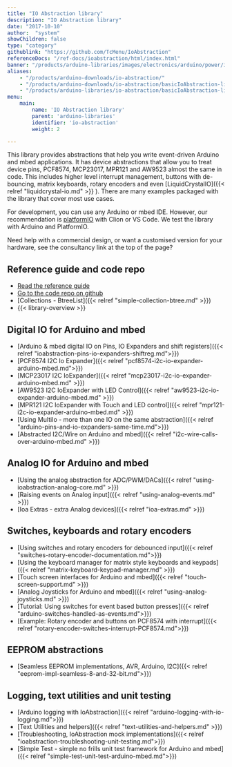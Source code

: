 ```yaml
---
title: "IO Abstraction library"
description: "IO Abstraction library"
date: "2017-10-10"
author:  "system"
showChildren: false
type: "category"
githublink: "https://github.com/TcMenu/IoAbstraction"
referenceDocs: "/ref-docs/ioabstraction/html/index.html"
banner: "/products/arduino-libraries/images/electronics/arduino/power/input-library-8574.jpg"
aliases: 
    - "/products/arduino-downloads/io-abstraction/"
    - "/products/arduino-downloads/io-abstraction/basicIoAbstraction-library-documentation/"
    - "/products/arduino-libraries/io-abstraction/basicIoAbstraction-library-documentation/"
menu:
    main:
        name: 'IO Abstraction library'
        parent: 'arduino-libraries'
        identifier: 'io-abstraction'
        weight: 2

---
```


This library provides abstractions that help you write event-driven Arduino and mbed applications. It has device abstractions that allow you to treat device pins, PCF8574, MCP23017, MPR121 and AW9523 almost the same in code. This includes higher level interrupt management, buttons with de-bouncing, matrix keyboards, rotary encoders and even [LiquidCrystalIO]({{< relref "liquidcrystal-io.md" >}} ). There are many examples packaged with the library that cover most use cases.

For development, you can use any Arduino or mbed IDE. However, our recommendation is [platformIO](https://platformio.org/) with Clion or VS Code. We test the library with Arduino and PlatformIO.

Need help with a commercial design, or want a customised version for your hardware, see the consultancy link at the top of the page?

## Reference guide and code repo

* [Read the reference guide](/ref-docs/ioabstraction/html/index.html)
* [Go to the code repo on github](https://github.com/TcMenu/IoAbstraction)
* [Collections - BtreeList]({{< relref "simple-collection-btree.md" >}})
* {{< library-overview >}}

## Digital IO for Arduino and mbed

* [Arduino & mbed digital IO on Pins, IO Expanders and shift registers]({{< relref "ioabstraction-pins-io-expanders-shiftreg.md">}})
* [PCF8574 I2C Io Expander]({{< relref "pcf8574-i2c-io-expander-arduino-mbed.md">}})
* [MCP23017 I2C IoExpander]({{< relref "mcp23017-i2c-io-expander-arduino-mbed.md" >}})
* [AW9523 I2C IoExpander with LED Control]({{< relref "aw9523-i2c-io-expander-arduino-mbed.md" >}})
* [MPR121 I2C IoExpander with Touch and LED control]({{< relref "mpr121-i2c-io-expander-arduino-mbed.md" >}})
* [Using MultiIo - more than one IO on the same abstraction]({{< relref "arduino-pins-and-io-expanders-same-time.md">}})
* [Abstracted I2C/Wire on Arduino and mbed]({{< relref "i2c-wire-calls-over-arduino-mbed.md" >}})

## Analog IO for Arduino and mbed

* [Using the analog abstraction for ADC/PWM/DACs]({{< relref "using-ioabstraction-analog-core.md" >}})
* [Raising events on Analog input]({{< relref "using-analog-events.md" >}})
* [Ioa Extras - extra Analog devices]({{< relref "ioa-extras.md" >}})

## Switches, keyboards and rotary encoders 

* [Using switches and rotary encoders for debounced input]({{< relref "switches-rotary-encoder-documentation.md">}})
* [Using the keyboard manager for matrix style keyboards and keypads]({{< relref "matrix-keyboard-keypad-manager.md" >}})
* [Touch screen interfaces for Arduino and mbed]({{< relref "touch-screen-support.md" >}})
* [Analog Joysticks for Arduino and mbed]({{< relref "using-analog-joysticks.md" >}})
* [Tutorial: Using switches for event based button presses]({{< relref "arduino-switches-handled-as-events.md">}})
* [Example: Rotary encoder and buttons on PCF8574 with interrupt]({{< relref "rotary-encoder-switches-interrupt-PCF8574.md">}})

## EEPROM abstractions

* [Seamless EEPROM implementations, AVR, Arduino, I2C]({{< relref "eeprom-impl-seamless-8-and-32-bit.md">}})

## Logging, text utilities and unit testing

* [Arduino logging with IoAbstraction]({{< relref "arduino-logging-with-io-logging.md">}})
* [Text Utilities and helpers]({{< relref "text-utilities-and-helpers.md" >}})
* [Troubleshooting, IoAbstraction mock implementations]({{< relref "ioabstraction-troubleshooting-unit-testing.md">}})
* [Simple Test - simple no frills unit test framework for Arduino and mbed]({{< relref "simple-test-unit-test-arduino-mbed.md">}})
